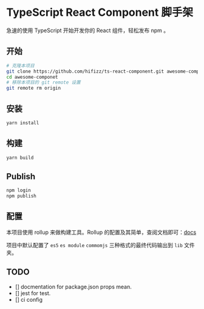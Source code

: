 # TypeScript React Component 脚手架

急速的使用 TypeScript 开始开发你的 React 组件，轻松发布 npm 。

## 开始

```bash
# 克隆本项目
git clone https://github.com/hifizz/ts-react-component.git awesome-componet
cd awesome-componet
# 移除本项目的 git remote 设置
git remote rm origin
```

## 安装

```bash
yarn install
```

## 构建

```bash
yarn build
```

## Publish

```bash
npm login
npm publish
```

## 配置

本项目使用 rollup 来做构建工具。Rollup 的配置及其简单，查阅文档即可：[docs](https://rollupjs.org/guide/en)

项目中默认配置了 `es5` `es module` `commomjs` 三种格式的最终代码输出到 `lib` 文件夹。

## TODO

- [] docmentation for package.json props mean.
- [] jest for test.
- [] ci config
